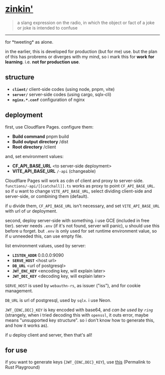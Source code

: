 # [zinkin'](https://l.thisworddoesnotexist.com/Po4K)

> a slang expression on the radio, in which the object or fact of a joke or joke
> is intended to confuse

---

for \*tweeting\* as alone.

in the earlier, this is developed for production (but for me) use. but the plan
of this has probrems or diverges with my mind, so i mark this for **work for
learning**. i.e. **not for production use**.

## structure

- **`client/`** client-side codes (using node, pnpm, vite)
- **`server/`** server-side codes (using cargo, sqlx-cli)
- **`nginx.*.conf`** configuration of nginx

## deployment

first, use Cloudflare Pages. configure them:

- **Build command** pnpm build
- **Build output directory** /dist
- **Root directory** /client

and, set environment values:

- **CF_API_BASE_URL** \<to server-side deployment\>
- **VITE_API_BASE_URL** `/-api` (changeable)

Cloudflare Pages will work as cdn of client and proxy to server-side. `functions/-api/[[catchall]].ts` works as proxy to point `CF_API_BASE_URL`. so if u want to change `VITE_API_BASE_URL`, select dividing client-side and server-side, or combining them (default).

if u divide them, `CF_API_BASE_URL` isn't necessary, and set `VITE_API_BASE_URL` with url of ur deployment.

second, deploy server-side with something. i use GCE (included in free tier). server needs `.env` (if it's not found, server will panic), u should use this before u forget. but `.env` is only used for set runtime environment value, so if u unneeded this, can use empty file.

list environment values, used by server:

- **`LISTEN_ADDR`** 0.0.0.0:9090
- **`SERVE_HOST`** \<host url\>
- **`DB_URL`** \<url of postgresql\>
- **`JWT_ENC_KEY`** \<encoding key, will explain later\>
- **`JWT_DEC_KEY`** \<decoding key, will explain later\>

`SERVE_HOST` is used by `webauthn-rs`, as issuer ("iss"), and for cookie management. 

`DB_URL` is url of postgresql, used by `sqlx`. i use Neon.

`JWT_{ENC,DEC}_KEY` is key encoded with base64, and *can be used by `ring`* (strangely, when i tried decoding this with `openssl`, it outs error, maybe means "unsupported key structure". so i don't know how to generate this, and how it works as).

if u deploy client and server, then that's all!

## for use

if you want to generate keys (`JWT_{ENC,DEC}_KEY`), use
[this](https://play.rust-lang.org/?version=stable&mode=release&edition=2021&gist=4b335851ed2471d8f24c6d22d093d450)
(Permalink to Rust Playground)

